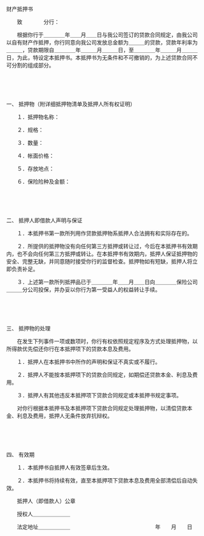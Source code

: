 



财产抵押书



 

　　致　　　　分行：

　　根据你行于＿＿＿＿年＿＿月＿＿日与我公司签订的贷款合同规定，由我公司以自有财产作抵押，你行同意向我公司发放总金额为＿＿＿的贷款，贷款年利率为＿＿＿，贷款期限自＿＿＿＿年＿＿＿月＿＿＿日，至＿＿＿＿年＿＿＿月＿＿＿日，为此，特设定本抵押书。本抵押书为无条件和不可撤销的，为上述贷款合同不可分割的组成部分。

　　

　　

一、
抵押物（附详细抵押物清单及抵押人所有权证明）

　　１．抵押物名称：

　　２．规格：

　　３．数量：

　　４．帐面价格：

　　５．存放地点：

　　６．保险险种及金额：

　　

　　

二、
抵押人即借款人声明与保证

　　１．本抵押书第一款所列用作贷款抵押物系抵押人合法拥有和实际存在的。

　　２．所提供的抵押物没有向任何第三方抵押或转让过，今后在本抵押书有效期内，也不会向任何第三方抵押或转让。在本抵押书有效期内，抵押人保证抵押物的安全、完整无缺，并同意随时接受你行的监督检查。抵押物如有短缺，抵押人将立即负责补足。

　　３．上述第一款所列抵押品已于＿＿＿＿年＿＿月＿＿日向＿＿＿＿保险公司＿＿＿分公司投保，并办妥以你行为第一受益人的权益转让手续。

　　

　　

三、
抵押物的处理

　　在发生下列事件一项或数项时，你行有权依照规定程序及方式处理抵押物，以所得款优先偿还你行在本抵押项下的贷款本息及费用。

　　１．抵押人在本抵押书中所作的声明和保证不真实或不履行。

　　２．抵押人不能按本抵押项下的贷款合同规定，如期偿还贷款本金、利息及费用。

　　３．抵押人有其他违反本抵押项下贷款合同规定或本抵押书规定事项。

　　对你行根据本抵押书及本抵押项下贷款合同规定处理抵押物，以清偿贷款本金、利息及费用，抵押人无条件放弃抗辩权。

　　

　　

四、
有效期

　　１．本抵押书自抵押人有效签章后生效。

　　２．本抵押书将持续有效，直至本抵押项下贷款本息及费用全部清偿后自动失效。　　

　　抵押人（即借款人）公章

　　授权人＿＿＿＿＿＿＿

　　法定地址＿＿＿＿＿＿　　　　　　　　　　　　　　　　年　　月　　日
